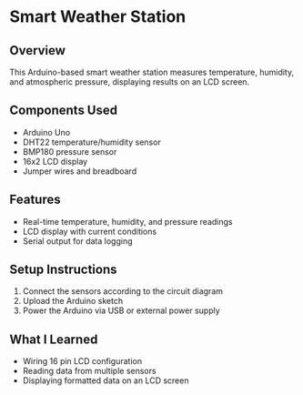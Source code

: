 # Smart Weather Station

## Overview
This Arduino-based smart weather station measures temperature, humidity, and atmospheric pressure, displaying results on an LCD screen.

## Components Used
- Arduino Uno
- DHT22 temperature/humidity sensor
- BMP180 pressure sensor
- 16x2 LCD display
- Jumper wires and breadboard

## Features
- Real-time temperature, humidity, and pressure readings
- LCD display with current conditions
- Serial output for data logging

## Setup Instructions
1. Connect the sensors according to the circuit diagram
2. Upload the Arduino sketch
3. Power the Arduino via USB or external power supply

## What I Learned
- Wiring 16 pin LCD configuration
- Reading data from multiple sensors
- Displaying formatted data on an LCD screen
